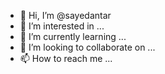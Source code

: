 - 👋 Hi, I’m @sayedantar
- 👀 I’m interested in ...
- 🌱 I’m currently learning ...
- 💞️ I’m looking to collaborate on ...
- 📫 How to reach me ...

<!---
sayedantar/sayedantar is a ✨ special ✨ repository because its `README.md` (this file) appears on your GitHub profile.
You can click the Preview link to take a look at your changes.
--->
